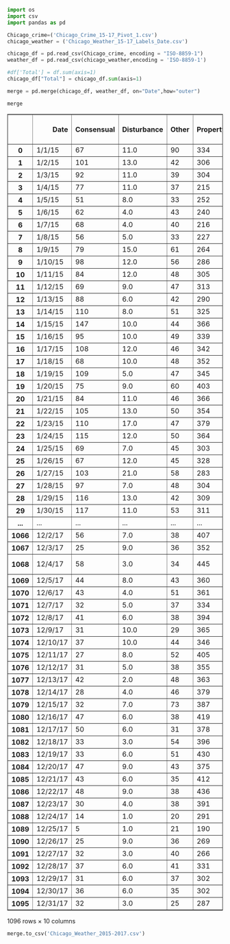 

```python
import os
import csv
import pandas as pd
```


```python
Chicago_crime=('Chicago_Crime_15-17_Pivot_1.csv')
chicago_weather = ('Chicago_Weather_15-17_Labels_Date.csv')
```


```python
chicago_df = pd.read_csv(Chicago_crime, encoding = "ISO-8859-1")
weather_df = pd.read_csv(chicago_weather,encoding = 'ISO-8859-1')
```


```python
#df['Total'] = df.sum(axis=1)
chicago_df["Total"] = chicago_df.sum(axis=1)
```


```python
merge = pd.merge(chicago_df, weather_df, on="Date",how="outer")
```


```python
merge
```




<div>
<style scoped>
    .dataframe tbody tr th:only-of-type {
        vertical-align: middle;
    }

    .dataframe tbody tr th {
        vertical-align: top;
    }

    .dataframe thead th {
        text-align: right;
    }
</style>
<table border="1" class="dataframe">
  <thead>
    <tr style="text-align: right;">
      <th></th>
      <th>Date</th>
      <th>Consensual</th>
      <th>Disturbance</th>
      <th>Other</th>
      <th>Property</th>
      <th>Violent</th>
      <th>White-Collar</th>
      <th>Total</th>
      <th>Temp (F) avg</th>
      <th>Event</th>
    </tr>
  </thead>
  <tbody>
    <tr>
      <th>0</th>
      <td>1/1/15</td>
      <td>67</td>
      <td>11.0</td>
      <td>90</td>
      <td>334</td>
      <td>445</td>
      <td>177</td>
      <td>1124.0</td>
      <td>23</td>
      <td>Clear</td>
    </tr>
    <tr>
      <th>1</th>
      <td>1/2/15</td>
      <td>101</td>
      <td>13.0</td>
      <td>42</td>
      <td>306</td>
      <td>159</td>
      <td>50</td>
      <td>671.0</td>
      <td>25</td>
      <td>Clear</td>
    </tr>
    <tr>
      <th>2</th>
      <td>1/3/15</td>
      <td>92</td>
      <td>11.0</td>
      <td>39</td>
      <td>304</td>
      <td>175</td>
      <td>27</td>
      <td>648.0</td>
      <td>32</td>
      <td>Rain , Snow</td>
    </tr>
    <tr>
      <th>3</th>
      <td>1/4/15</td>
      <td>77</td>
      <td>11.0</td>
      <td>37</td>
      <td>215</td>
      <td>154</td>
      <td>19</td>
      <td>513.0</td>
      <td>18</td>
      <td>Fog , Snow</td>
    </tr>
    <tr>
      <th>4</th>
      <td>1/5/15</td>
      <td>51</td>
      <td>8.0</td>
      <td>33</td>
      <td>252</td>
      <td>137</td>
      <td>40</td>
      <td>521.0</td>
      <td>2</td>
      <td>Snow</td>
    </tr>
    <tr>
      <th>5</th>
      <td>1/6/15</td>
      <td>62</td>
      <td>4.0</td>
      <td>43</td>
      <td>240</td>
      <td>112</td>
      <td>41</td>
      <td>502.0</td>
      <td>3</td>
      <td>Snow</td>
    </tr>
    <tr>
      <th>6</th>
      <td>1/7/15</td>
      <td>68</td>
      <td>4.0</td>
      <td>40</td>
      <td>216</td>
      <td>106</td>
      <td>38</td>
      <td>472.0</td>
      <td>0</td>
      <td>Clear</td>
    </tr>
    <tr>
      <th>7</th>
      <td>1/8/15</td>
      <td>56</td>
      <td>5.0</td>
      <td>33</td>
      <td>227</td>
      <td>99</td>
      <td>25</td>
      <td>445.0</td>
      <td>5</td>
      <td>Snow</td>
    </tr>
    <tr>
      <th>8</th>
      <td>1/9/15</td>
      <td>79</td>
      <td>15.0</td>
      <td>61</td>
      <td>264</td>
      <td>134</td>
      <td>33</td>
      <td>586.0</td>
      <td>6</td>
      <td>Snow</td>
    </tr>
    <tr>
      <th>9</th>
      <td>1/10/15</td>
      <td>98</td>
      <td>12.0</td>
      <td>56</td>
      <td>286</td>
      <td>164</td>
      <td>28</td>
      <td>644.0</td>
      <td>11</td>
      <td>Clear</td>
    </tr>
    <tr>
      <th>10</th>
      <td>1/11/15</td>
      <td>84</td>
      <td>12.0</td>
      <td>48</td>
      <td>305</td>
      <td>177</td>
      <td>22</td>
      <td>648.0</td>
      <td>27</td>
      <td>Fog , Snow</td>
    </tr>
    <tr>
      <th>11</th>
      <td>1/12/15</td>
      <td>69</td>
      <td>9.0</td>
      <td>47</td>
      <td>313</td>
      <td>132</td>
      <td>36</td>
      <td>606.0</td>
      <td>22</td>
      <td>Snow</td>
    </tr>
    <tr>
      <th>12</th>
      <td>1/13/15</td>
      <td>88</td>
      <td>6.0</td>
      <td>42</td>
      <td>290</td>
      <td>146</td>
      <td>37</td>
      <td>609.0</td>
      <td>11</td>
      <td>Snow</td>
    </tr>
    <tr>
      <th>13</th>
      <td>1/14/15</td>
      <td>110</td>
      <td>8.0</td>
      <td>51</td>
      <td>325</td>
      <td>145</td>
      <td>35</td>
      <td>674.0</td>
      <td>10</td>
      <td>Snow</td>
    </tr>
    <tr>
      <th>14</th>
      <td>1/15/15</td>
      <td>147</td>
      <td>10.0</td>
      <td>44</td>
      <td>366</td>
      <td>147</td>
      <td>44</td>
      <td>758.0</td>
      <td>26</td>
      <td>Clear</td>
    </tr>
    <tr>
      <th>15</th>
      <td>1/16/15</td>
      <td>95</td>
      <td>10.0</td>
      <td>49</td>
      <td>339</td>
      <td>172</td>
      <td>43</td>
      <td>708.0</td>
      <td>29</td>
      <td>Clear</td>
    </tr>
    <tr>
      <th>16</th>
      <td>1/17/15</td>
      <td>108</td>
      <td>12.0</td>
      <td>46</td>
      <td>342</td>
      <td>206</td>
      <td>27</td>
      <td>741.0</td>
      <td>34</td>
      <td>Clear</td>
    </tr>
    <tr>
      <th>17</th>
      <td>1/18/15</td>
      <td>68</td>
      <td>10.0</td>
      <td>48</td>
      <td>352</td>
      <td>197</td>
      <td>19</td>
      <td>694.0</td>
      <td>34</td>
      <td>Snow</td>
    </tr>
    <tr>
      <th>18</th>
      <td>1/19/15</td>
      <td>109</td>
      <td>5.0</td>
      <td>47</td>
      <td>345</td>
      <td>166</td>
      <td>35</td>
      <td>707.0</td>
      <td>33</td>
      <td>Snow</td>
    </tr>
    <tr>
      <th>19</th>
      <td>1/20/15</td>
      <td>75</td>
      <td>9.0</td>
      <td>60</td>
      <td>403</td>
      <td>196</td>
      <td>48</td>
      <td>791.0</td>
      <td>33</td>
      <td>Clear</td>
    </tr>
    <tr>
      <th>20</th>
      <td>1/21/15</td>
      <td>84</td>
      <td>11.0</td>
      <td>46</td>
      <td>366</td>
      <td>183</td>
      <td>51</td>
      <td>741.0</td>
      <td>31</td>
      <td>Snow</td>
    </tr>
    <tr>
      <th>21</th>
      <td>1/22/15</td>
      <td>105</td>
      <td>13.0</td>
      <td>50</td>
      <td>354</td>
      <td>179</td>
      <td>47</td>
      <td>748.0</td>
      <td>30</td>
      <td>Clear</td>
    </tr>
    <tr>
      <th>22</th>
      <td>1/23/15</td>
      <td>110</td>
      <td>17.0</td>
      <td>47</td>
      <td>379</td>
      <td>208</td>
      <td>38</td>
      <td>799.0</td>
      <td>30</td>
      <td>Clear</td>
    </tr>
    <tr>
      <th>23</th>
      <td>1/24/15</td>
      <td>115</td>
      <td>12.0</td>
      <td>50</td>
      <td>364</td>
      <td>182</td>
      <td>33</td>
      <td>756.0</td>
      <td>36</td>
      <td>Clear</td>
    </tr>
    <tr>
      <th>24</th>
      <td>1/25/15</td>
      <td>69</td>
      <td>7.0</td>
      <td>45</td>
      <td>303</td>
      <td>187</td>
      <td>33</td>
      <td>644.0</td>
      <td>29</td>
      <td>Snow</td>
    </tr>
    <tr>
      <th>25</th>
      <td>1/26/15</td>
      <td>67</td>
      <td>12.0</td>
      <td>45</td>
      <td>328</td>
      <td>164</td>
      <td>40</td>
      <td>656.0</td>
      <td>21</td>
      <td>Snow</td>
    </tr>
    <tr>
      <th>26</th>
      <td>1/27/15</td>
      <td>103</td>
      <td>21.0</td>
      <td>58</td>
      <td>283</td>
      <td>163</td>
      <td>45</td>
      <td>673.0</td>
      <td>26</td>
      <td>Snow</td>
    </tr>
    <tr>
      <th>27</th>
      <td>1/28/15</td>
      <td>97</td>
      <td>7.0</td>
      <td>48</td>
      <td>304</td>
      <td>147</td>
      <td>42</td>
      <td>645.0</td>
      <td>27</td>
      <td>Rain</td>
    </tr>
    <tr>
      <th>28</th>
      <td>1/29/15</td>
      <td>116</td>
      <td>13.0</td>
      <td>42</td>
      <td>309</td>
      <td>180</td>
      <td>42</td>
      <td>702.0</td>
      <td>32</td>
      <td>Snow</td>
    </tr>
    <tr>
      <th>29</th>
      <td>1/30/15</td>
      <td>117</td>
      <td>11.0</td>
      <td>53</td>
      <td>311</td>
      <td>174</td>
      <td>48</td>
      <td>714.0</td>
      <td>24</td>
      <td>Clear</td>
    </tr>
    <tr>
      <th>...</th>
      <td>...</td>
      <td>...</td>
      <td>...</td>
      <td>...</td>
      <td>...</td>
      <td>...</td>
      <td>...</td>
      <td>...</td>
      <td>...</td>
      <td>...</td>
    </tr>
    <tr>
      <th>1066</th>
      <td>12/2/17</td>
      <td>56</td>
      <td>7.0</td>
      <td>38</td>
      <td>407</td>
      <td>196</td>
      <td>47</td>
      <td>751.0</td>
      <td>44</td>
      <td>Clear</td>
    </tr>
    <tr>
      <th>1067</th>
      <td>12/3/17</td>
      <td>25</td>
      <td>9.0</td>
      <td>36</td>
      <td>352</td>
      <td>222</td>
      <td>31</td>
      <td>675.0</td>
      <td>44</td>
      <td>Clear</td>
    </tr>
    <tr>
      <th>1068</th>
      <td>12/4/17</td>
      <td>58</td>
      <td>3.0</td>
      <td>34</td>
      <td>445</td>
      <td>211</td>
      <td>54</td>
      <td>805.0</td>
      <td>55</td>
      <td>Rain , Thunderstorm</td>
    </tr>
    <tr>
      <th>1069</th>
      <td>12/5/17</td>
      <td>44</td>
      <td>8.0</td>
      <td>43</td>
      <td>360</td>
      <td>172</td>
      <td>69</td>
      <td>696.0</td>
      <td>36</td>
      <td>Clear</td>
    </tr>
    <tr>
      <th>1070</th>
      <td>12/6/17</td>
      <td>43</td>
      <td>4.0</td>
      <td>51</td>
      <td>361</td>
      <td>193</td>
      <td>53</td>
      <td>705.0</td>
      <td>31</td>
      <td>Clear</td>
    </tr>
    <tr>
      <th>1071</th>
      <td>12/7/17</td>
      <td>32</td>
      <td>5.0</td>
      <td>37</td>
      <td>334</td>
      <td>160</td>
      <td>52</td>
      <td>620.0</td>
      <td>24</td>
      <td>Snow</td>
    </tr>
    <tr>
      <th>1072</th>
      <td>12/8/17</td>
      <td>41</td>
      <td>6.0</td>
      <td>38</td>
      <td>394</td>
      <td>198</td>
      <td>50</td>
      <td>727.0</td>
      <td>28</td>
      <td>Snow</td>
    </tr>
    <tr>
      <th>1073</th>
      <td>12/9/17</td>
      <td>31</td>
      <td>10.0</td>
      <td>29</td>
      <td>365</td>
      <td>175</td>
      <td>45</td>
      <td>655.0</td>
      <td>26</td>
      <td>Snow</td>
    </tr>
    <tr>
      <th>1074</th>
      <td>12/10/17</td>
      <td>37</td>
      <td>10.0</td>
      <td>44</td>
      <td>346</td>
      <td>181</td>
      <td>42</td>
      <td>660.0</td>
      <td>28</td>
      <td>Clear</td>
    </tr>
    <tr>
      <th>1075</th>
      <td>12/11/17</td>
      <td>27</td>
      <td>8.0</td>
      <td>52</td>
      <td>405</td>
      <td>178</td>
      <td>59</td>
      <td>729.0</td>
      <td>31</td>
      <td>Snow</td>
    </tr>
    <tr>
      <th>1076</th>
      <td>12/12/17</td>
      <td>31</td>
      <td>5.0</td>
      <td>38</td>
      <td>355</td>
      <td>177</td>
      <td>67</td>
      <td>673.0</td>
      <td>24</td>
      <td>Snow</td>
    </tr>
    <tr>
      <th>1077</th>
      <td>12/13/17</td>
      <td>42</td>
      <td>2.0</td>
      <td>48</td>
      <td>363</td>
      <td>181</td>
      <td>54</td>
      <td>690.0</td>
      <td>30</td>
      <td>Snow</td>
    </tr>
    <tr>
      <th>1078</th>
      <td>12/14/17</td>
      <td>28</td>
      <td>4.0</td>
      <td>46</td>
      <td>379</td>
      <td>185</td>
      <td>61</td>
      <td>703.0</td>
      <td>22</td>
      <td>Snow</td>
    </tr>
    <tr>
      <th>1079</th>
      <td>12/15/17</td>
      <td>32</td>
      <td>7.0</td>
      <td>73</td>
      <td>387</td>
      <td>186</td>
      <td>71</td>
      <td>756.0</td>
      <td>29</td>
      <td>Snow</td>
    </tr>
    <tr>
      <th>1080</th>
      <td>12/16/17</td>
      <td>47</td>
      <td>6.0</td>
      <td>38</td>
      <td>419</td>
      <td>199</td>
      <td>58</td>
      <td>767.0</td>
      <td>37</td>
      <td>Clear</td>
    </tr>
    <tr>
      <th>1081</th>
      <td>12/17/17</td>
      <td>50</td>
      <td>6.0</td>
      <td>31</td>
      <td>378</td>
      <td>198</td>
      <td>58</td>
      <td>721.0</td>
      <td>36</td>
      <td>Clear</td>
    </tr>
    <tr>
      <th>1082</th>
      <td>12/18/17</td>
      <td>33</td>
      <td>3.0</td>
      <td>54</td>
      <td>396</td>
      <td>169</td>
      <td>64</td>
      <td>719.0</td>
      <td>43</td>
      <td>Rain</td>
    </tr>
    <tr>
      <th>1083</th>
      <td>12/19/17</td>
      <td>33</td>
      <td>6.0</td>
      <td>51</td>
      <td>430</td>
      <td>185</td>
      <td>46</td>
      <td>751.0</td>
      <td>43</td>
      <td>Clear</td>
    </tr>
    <tr>
      <th>1084</th>
      <td>12/20/17</td>
      <td>47</td>
      <td>9.0</td>
      <td>43</td>
      <td>375</td>
      <td>173</td>
      <td>43</td>
      <td>690.0</td>
      <td>32</td>
      <td>Clear</td>
    </tr>
    <tr>
      <th>1085</th>
      <td>12/21/17</td>
      <td>43</td>
      <td>6.0</td>
      <td>35</td>
      <td>412</td>
      <td>175</td>
      <td>62</td>
      <td>733.0</td>
      <td>36</td>
      <td>Clear</td>
    </tr>
    <tr>
      <th>1086</th>
      <td>12/22/17</td>
      <td>48</td>
      <td>9.0</td>
      <td>38</td>
      <td>436</td>
      <td>179</td>
      <td>61</td>
      <td>771.0</td>
      <td>36</td>
      <td>Clear</td>
    </tr>
    <tr>
      <th>1087</th>
      <td>12/23/17</td>
      <td>30</td>
      <td>4.0</td>
      <td>38</td>
      <td>391</td>
      <td>207</td>
      <td>40</td>
      <td>710.0</td>
      <td>26</td>
      <td>Clear</td>
    </tr>
    <tr>
      <th>1088</th>
      <td>12/24/17</td>
      <td>14</td>
      <td>1.0</td>
      <td>20</td>
      <td>291</td>
      <td>149</td>
      <td>21</td>
      <td>496.0</td>
      <td>20</td>
      <td>Fog , Snow</td>
    </tr>
    <tr>
      <th>1089</th>
      <td>12/25/17</td>
      <td>5</td>
      <td>1.0</td>
      <td>21</td>
      <td>190</td>
      <td>160</td>
      <td>14</td>
      <td>391.0</td>
      <td>12</td>
      <td>Snow</td>
    </tr>
    <tr>
      <th>1090</th>
      <td>12/26/17</td>
      <td>25</td>
      <td>9.0</td>
      <td>36</td>
      <td>269</td>
      <td>136</td>
      <td>46</td>
      <td>521.0</td>
      <td>1</td>
      <td>Clear</td>
    </tr>
    <tr>
      <th>1091</th>
      <td>12/27/17</td>
      <td>32</td>
      <td>3.0</td>
      <td>40</td>
      <td>266</td>
      <td>127</td>
      <td>43</td>
      <td>511.0</td>
      <td>2</td>
      <td>Clear</td>
    </tr>
    <tr>
      <th>1092</th>
      <td>12/28/17</td>
      <td>37</td>
      <td>6.0</td>
      <td>41</td>
      <td>331</td>
      <td>122</td>
      <td>51</td>
      <td>588.0</td>
      <td>8</td>
      <td>Snow</td>
    </tr>
    <tr>
      <th>1093</th>
      <td>12/29/17</td>
      <td>31</td>
      <td>6.0</td>
      <td>37</td>
      <td>302</td>
      <td>139</td>
      <td>45</td>
      <td>560.0</td>
      <td>12</td>
      <td>Snow</td>
    </tr>
    <tr>
      <th>1094</th>
      <td>12/30/17</td>
      <td>36</td>
      <td>6.0</td>
      <td>35</td>
      <td>302</td>
      <td>173</td>
      <td>60</td>
      <td>612.0</td>
      <td>7</td>
      <td>Snow</td>
    </tr>
    <tr>
      <th>1095</th>
      <td>12/31/17</td>
      <td>32</td>
      <td>3.0</td>
      <td>25</td>
      <td>287</td>
      <td>171</td>
      <td>23</td>
      <td>541.0</td>
      <td>6</td>
      <td>Clear</td>
    </tr>
  </tbody>
</table>
<p>1096 rows × 10 columns</p>
</div>




```python
merge.to_csv('Chicago_Weather_2015-2017.csv')
```
